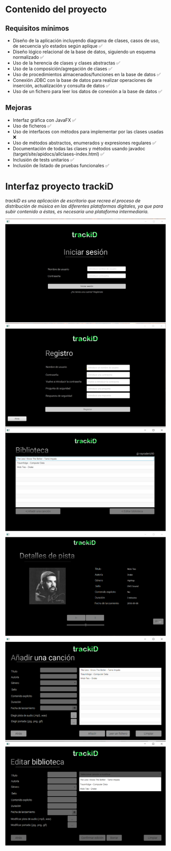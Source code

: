 # Contenido del proyecto

## Requisitos mínimos

- Diseño de la aplicación incluyendo diagrama de clases, casos de uso, de 
secuencia y/o estados según aplique :white_check_mark:
- Diseño lógico relacional de la base de datos, siguiendo un esquema 
normalizado :white_check_mark:
- Uso de la herencia de clases y clases abstractas :white_check_mark:
- Uso de la composición/agregación de clases :white_check_mark:
- Uso de procedimientos almacenados/funciones en la base de datos :white_check_mark:
- Conexión JDBC con la base de datos para realizar operaciones de inserción, 
actualización y consulta de datos :white_check_mark:
- Uso de un fichero para leer los datos de conexión a la base de datos :white_check_mark:

## Mejoras

- Interfaz gráfica con JavaFX :white_check_mark:
- Uso de ficheros :white_check_mark:
- Uso de interfaces con métodos para implementar por las clases usadas :x:
- Uso de métodos abstractos, enumerados y expresiones regulares :white_check_mark:
- Documentación de todas las clases y métodos usando javadoc (target/site/apidocs/allclases-index.html) :white_check_mark:
- Inclusión de tests unitarios :white_check_mark:
- Inclusión de listado de pruebas funcionales :white_check_mark:


# Interfaz proyecto trackiD

*trackiD es una aplicación de escritorio que recrea el proceso de distribución de música en las 
diferentes plataformas digitales, ya que para subir contenido a éstas, es necesaria una 
plataforma intermediaria.*

![inicio_sesion](images/1.png)
![registro](images/2.png)
![panel_usuario](images/3.png)
![nuevo_lanzamiento](images/4.png)
![nuevo_lanzamiento_2](images/5.png)
![nuevo_lanzamiento_3](images/6.png)
